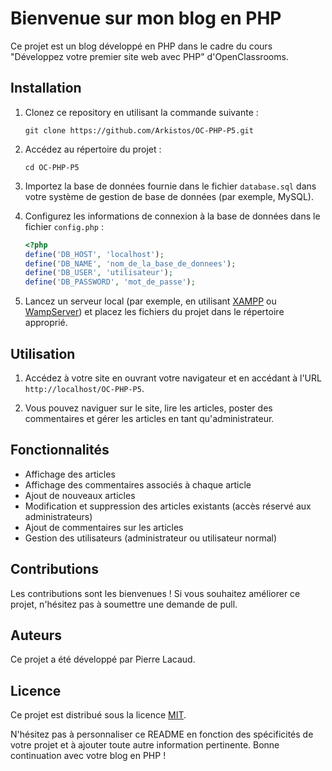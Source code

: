 # Bienvenue sur mon blog en PHP

Ce projet est un blog développé en PHP dans le cadre du cours "Développez votre premier site web avec PHP" d'OpenClassrooms.

## Installation

1. Clonez ce repository en utilisant la commande suivante :

   ```
   git clone https://github.com/Arkistos/OC-PHP-P5.git
   ```

2. Accédez au répertoire du projet :

   ```
   cd OC-PHP-P5
   ```

3. Importez la base de données fournie dans le fichier `database.sql` dans votre système de gestion de base de données (par exemple, MySQL).

4. Configurez les informations de connexion à la base de données dans le fichier `config.php` :

   ```php
   <?php
   define('DB_HOST', 'localhost');
   define('DB_NAME', 'nom_de_la_base_de_donnees');
   define('DB_USER', 'utilisateur');
   define('DB_PASSWORD', 'mot_de_passe');
   ```

5. Lancez un serveur local (par exemple, en utilisant [XAMPP](https://www.apachefriends.org/index.html) ou [WampServer](https://www.wampserver.com/)) et placez les fichiers du projet dans le répertoire approprié.

## Utilisation

1. Accédez à votre site en ouvrant votre navigateur et en accédant à l'URL `http://localhost/OC-PHP-P5`.

2. Vous pouvez naviguer sur le site, lire les articles, poster des commentaires et gérer les articles en tant qu'administrateur.

## Fonctionnalités

- Affichage des articles
- Affichage des commentaires associés à chaque article
- Ajout de nouveaux articles
- Modification et suppression des articles existants (accès réservé aux administrateurs)
- Ajout de commentaires sur les articles
- Gestion des utilisateurs (administrateur ou utilisateur normal)

## Contributions

Les contributions sont les bienvenues ! Si vous souhaitez améliorer ce projet, n'hésitez pas à soumettre une demande de pull.

## Auteurs

Ce projet a été développé par Pierre Lacaud.

## Licence

Ce projet est distribué sous la licence [MIT](LICENSE).

N'hésitez pas à personnaliser ce README en fonction des spécificités de votre projet et à ajouter toute autre information pertinente. Bonne continuation avec votre blog en PHP !
